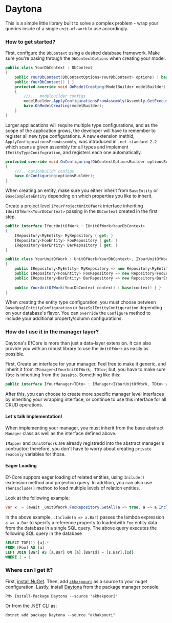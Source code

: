 # Daytona

This is a simple little library built to solve a complex problem - wrap your queries inside of a single `unit-of-work` to use accordingly.

### How to get started?

First, configure the `DbContext` using a desired database framework. Make sure you're pasing through the `DbContextOptions` when creating your model.

```csharp
public class YourDbContext : DbContext
{
    public YourDbContext(DbContextOptions<YourDbContext> options) : base(options) { }
    public YourDbContext() { }
    protected override void OnModelCreating(ModelBuilder modelBuilder)
    {
        ///... modelbuilder configs
        modelBuilder.ApplyConfigurationsFromAssembly(Assembly.GetExecutingAssembly());
        base.OnModelCreating(modelBuilder);
    }
}
```
Larger appliacations will require multiple type configurations, and as the scope of the application grows, the developer will have to remember to register all new type configurations. A new extension methid, `ApplyConfigurationsFromAssembly`, was introduced in `.net-standard-2.2` which scans a given assembly for all types and implement `IEntityTypeConifugration`, and registers each one automatically.

```csharp
protected override void OnConfiguring(DbContextOptionsBuilder optionsBuilder)
{
    ///.. optionbuildr configs
    base.OnConfiguring(optionsBuilder);
}
```

When creating an entity, make sure you either inherit from `BaseEntity` or `BaseCompleteEntity` depending on which properties you like to inherit.

Create a project level `IYourProjectUnitOfWork` interface inheriting `IUnitOfWork<YourDbContext>` passing in the `DbContext` created in the first step.

```csharp
public interface IYourUnitOfWork : IUnitOfWork<YourDbContext>
{
    IRepository<MyEntity> MyRepository { get; }
    IRepository<FooEntity> FooRepository { get; }
    IRepository<BarEntity> BarRepository { get; }
}

public class YourUnitOfWork : UnitOfWork<YourDbContext>, IYourUnitOfWork
{
    public IRepository<MyEntity> MyRepository => new Repository<MyEntity>(Context);
    public IRepository<FooEntity> FooRepository => new Repository<FooEntity>(Context);
    public IRepository<BarEntity> BarRepository => new Repository<BarEntity>(Context);
    
    public YourUnitOfWork(YourDbContext context) : base(context) { }
}
```

When creating the entity type configuration, you must choose between `BaseNpsqlEnttityConfiguration` or `BaseSqlEntityConfiguration` depending on your database's flavor. You can `override` the `Configure` method to include your additional property/column configurations.

### How do I use it in the manager layer?

Daytona's EfCore is more than just a data-layer extension. It can also provide you with an robust library to use the `UnitOfWork` as easily as possible.

First, Create an interface for your manager. Feel free to make it generic, and inherit it from `IManager<IYourUnitOfWork, TDto>`; but, you have to make sure `TDto` is inheriting from the `BaseDto`. Something like this:

```csharp
public interface IYourManager<TDto> : IManager<IYourUnitOfWork, TDto> where TDto : BaseDto {}
```
After this, you can choose to create more specific manager level interfaces by inheriting your wrapping interface, or continue to use this interface for all CRUD operations.

#### Let's talk Implementation!

When implementing your manager, you must inherit from the base abstract `Manager` class as well as the interface defined above.

`IMapper` and `IUnitOfWork` are already registredd into the abstract manager's contructor; therefore, you don't have to worry about creating `private readonly` variables for those.

#### Eager Loading
Ef-Core suppors eager loading of related entities, using `Include()` iextension method and projection query. In addition, you can also use `ThenInclude()` method to load multiple levels of relation entities.

Look at the following example:

```csharp
var x  = (await _unitOfWork.FooRepository.GetAll(a => true, a => a.Include(a => a.Bar))).FirstOrDefaultAsync();
```

In the above example, `.Include(a => a.Bar)` passes the lambda expression `a => a.Bar` to specify a reference property to loadedwith `Foo` entity data from the database in a single SQL query. The above query executes the following SQL query in the database

```sql
SELECT TOP(1) [a].*
FROM [Foo] AS [a]
LEFT JOIN [Bar] AS [a.Bar] ON [a].[BarId] = [s.Bar].[Id]
WHERE 1 = 1 
```

### Where can I get it?

First, [install NuGet](http://docs.nuget.org/docs/start-here/installing-nuget). Then, add [`akhakpouri`](https://nuget.pkg.github.com/akhakpouri/index.json) as a source to your nuget configuration. Lastly, install [Daytona](https://github.com/akhakpouri/daytona/pkgs/nuget/Daytona) from the package manager console:

```
PM> Install-Package Daytona --source "akhakpouri"
```
Or from the .NET CLI as:
```
dotnet add package Daytona --source "akhakpouri"
```